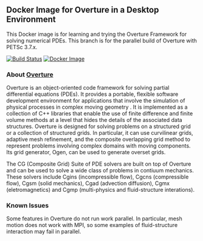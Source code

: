 ## Docker Image for Overture in a Desktop Environment

This Docker image is for learning and trying the Overture Framework for solving numerical PDEs. This branch is for the parallel build of Overture with PETSc 3.7.x.

[![Build Status](https://travis-ci.org/unifem/overture-desktop.svg?branch=parallel)](https://travis-ci.org/unifem/overture-desktop)  [![Docker Image](https://images.microbadger.com/badges/image/unifem/overture-desktop:parallel.svg)](https://microbadger.com/images/unifem/overture-desktop)

### About [Overture](http://overtureframework.org/)

Overture is an object-oriented code framework for solving partial differential equations (PDEs). It provides a portable, flexible software development environment for applications that involve the simulation of physical processes in complex moving geometry . It is implemented as a collection of C++ libraries that enable the use of finite difference and finite volume methods at a level that hides the details of the associated data structures. Overture is designed for solving problems on a structured grid or a collection of structured grids. In particular, it can use curvilinear grids, adaptive mesh refinement, and the composite overlapping grid method to represent problems involving complex domains with moving components. Its grid generator, Ogen, can be used to generate overset grids.

The CG (Composite Grid) Suite of PDE solvers are built on top of Overture and can be used to solve a wide class of problems in contiuum mechanics. These solvers include Cgins (incompressible flow), Cgcns (compressible flow), Cgsm (solid mechanics), Cgad (advection diffusion), Cgmx (eletromagnetics) and Cgmp (multi-physics and fluid-structure interations).

### Known Issues
Some features in Overture do not run work parallel. In particular, mesh motion does not work with MPI, so some examples of fluid-structure interaction may fail in parallel.
